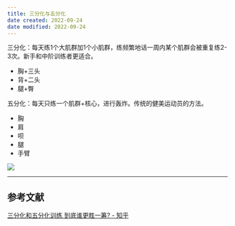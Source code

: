 ```yaml
---
title: 三分化与五分化
date created: 2022-09-24
date modified: 2022-09-24
---
```


三分化：每天练1个大肌群加1个小肌群，练频繁地话一周内某个肌群会被重复练2-3次。新手和中阶训练者更适合。
- 胸+三头
- 背+二头
- 腿+臀

五分化：每天只练一个肌群+核心，进行轰炸。传统的健美运动员的方法。
- 胸
- 肩
- 呗
- 腿
- 手臂

![](https://pic2.zhimg.com/80/v2-509d0d6722c30555065854907b87f2a9_1440w.jpg?source=1940ef5c)


---
## 参考文献


[三分化和五分化训练 到底谁更胜一筹? - 知乎](https://www.zhihu.com/question/384180108)
